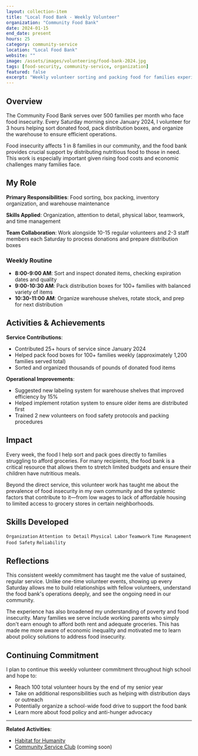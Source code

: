 ```yaml
---
layout: collection-item
title: "Local Food Bank - Weekly Volunteer"
organization: "Community Food Bank"
date: 2024-01-15
end_date: present
hours: 25
category: community-service
location: "Local Food Bank"
website: ""
image: /assets/images/volunteering/food-bank-2024.jpg
tags: [food-security, community-service, organization]
featured: false
excerpt: "Weekly volunteer sorting and packing food for families experiencing food insecurity"
---
```


## Overview

The Community Food Bank serves over 500 families per month who face food insecurity. Every Saturday morning since January 2024, I volunteer for 3 hours helping sort donated food, pack distribution boxes, and organize the warehouse to ensure efficient operations.

Food insecurity affects 1 in 8 families in our community, and the food bank provides crucial support by distributing nutritious food to those in need. This work is especially important given rising food costs and economic challenges many families face.

## My Role

**Primary Responsibilities**: Food sorting, box packing, inventory organization, and warehouse maintenance

**Skills Applied**: Organization, attention to detail, physical labor, teamwork, and time management

**Team Collaboration**: Work alongside 10-15 regular volunteers and 2-3 staff members each Saturday to process donations and prepare distribution boxes

### Weekly Routine

- **8:00-9:00 AM**: Sort and inspect donated items, checking expiration dates and quality
- **9:00-10:30 AM**: Pack distribution boxes for 100+ families with balanced variety of items
- **10:30-11:00 AM**: Organize warehouse shelves, rotate stock, and prep for next distribution

## Activities & Achievements

**Service Contributions**:
- Contributed 25+ hours of service since January 2024
- Helped pack food boxes for 100+ families weekly (approximately 1,200 families served total)
- Sorted and organized thousands of pounds of donated food items

**Operational Improvements**:
- Suggested new labeling system for warehouse shelves that improved efficiency by 15%
- Helped implement rotation system to ensure older items are distributed first
- Trained 2 new volunteers on food safety protocols and packing procedures

## Impact

Every week, the food I help sort and pack goes directly to families struggling to afford groceries. For many recipients, the food bank is a critical resource that allows them to stretch limited budgets and ensure their children have nutritious meals.

Beyond the direct service, this volunteer work has taught me about the prevalence of food insecurity in my own community and the systemic factors that contribute to it—from low wages to lack of affordable housing to limited access to grocery stores in certain neighborhoods.

## Skills Developed

`Organization` `Attention to Detail` `Physical Labor` `Teamwork` `Time Management` `Food Safety` `Reliability`

## Reflections

This consistent weekly commitment has taught me the value of sustained, regular service. Unlike one-time volunteer events, showing up every Saturday allows me to build relationships with fellow volunteers, understand the food bank's operations deeply, and see the ongoing need in our community.

The experience has also broadened my understanding of poverty and food insecurity. Many families we serve include working parents who simply don't earn enough to afford both rent and adequate groceries. This has made me more aware of economic inequality and motivated me to learn about policy solutions to address food insecurity.

## Continuing Commitment

I plan to continue this weekly volunteer commitment throughout high school and hope to:
- Reach 100 total volunteer hours by the end of my senior year
- Take on additional responsibilities such as helping with distribution days or outreach
- Potentially organize a school-wide food drive to support the food bank
- Learn more about food policy and anti-hunger advocacy

---

**Related Activities**:
- [Habitat for Humanity](/volunteering/habitat-for-humanity/)
- [Community Service Club](#) (coming soon)
